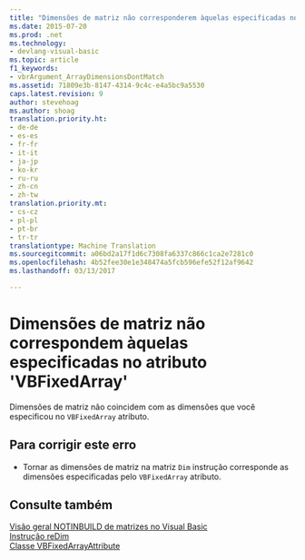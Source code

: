 ```yaml
---
title: "Dimensões de matriz não corresponderem àquelas especificadas no atributo &quot;VBFixedArray&quot; | Documentos do Microsoft"
ms.date: 2015-07-20
ms.prod: .net
ms.technology:
- devlang-visual-basic
ms.topic: article
f1_keywords:
- vbrArgument_ArrayDimensionsDontMatch
ms.assetid: 71809e3b-8147-4314-9c4c-e4a5bc9a5530
caps.latest.revision: 9
author: stevehoag
ms.author: shoag
translation.priority.ht:
- de-de
- es-es
- fr-fr
- it-it
- ja-jp
- ko-kr
- ru-ru
- zh-cn
- zh-tw
translation.priority.mt:
- cs-cz
- pl-pl
- pt-br
- tr-tr
translationtype: Machine Translation
ms.sourcegitcommit: a06bd2a17f1d6c7308fa6337c866c1ca2e7281c0
ms.openlocfilehash: 4b52fee30e1e348474a5fcb596efe52f12af9642
ms.lasthandoff: 03/13/2017

---
```

# <a name="array-dimensions-do-not-match-those-specified-in-the-39vbfixedarray39-attribute"></a>Dimensões de matriz não correspondem àquelas especificadas no atributo 'VBFixedArray'
Dimensões de matriz não coincidem com as dimensões que você especificou no `VBFixedArray` atributo.  
  
## <a name="to-correct-this-error"></a>Para corrigir este erro  
  
-   Tornar as dimensões de matriz na matriz `Dim` instrução corresponde as dimensões especificadas pelo `VBFixedArray` atributo.  
  
## <a name="see-also"></a>Consulte também  
 [Visão geral NOTINBUILD de matrizes no Visual Basic](http://msdn.microsoft.com/en-us/ca50e2f2-b4d2-4c57-9169-9abbcc3392d8)   
 [Instrução reDim](../../visual-basic/language-reference/statements/redim-statement.md)   
 [Classe VBFixedArrayAttribute](http://msdn.microsoft.com/en-us/7b7e9ef6-2854-4114-892e-e7ae45dd0b49)
